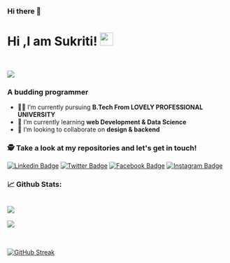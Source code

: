 ### Hi there 👋


# Hi ,I am Sukriti! <img src="https://raw.githubusercontent.com/debdutgoswami/debdutgoswami/master/assets/gifs/Hi.gif" width="30px">
<br>

![](https://komarev.com/ghpvc/?username=sukrit-i&color=blue)<br>

### A budding programmer<br>

- 👨‍🏭 I’m currently pursuing **B.Tech From LOVELY PROFESSIONAL UNIVERSITY** <br>
- 🏫 I’m currently learning **web Development & Data Science** <br>
- 🙌 I’m looking to collaborate on **design & backend** <br>
  


### 🕵 Take a look at my repositories and let's get in touch!<br>


[![Linkedin Badge](https://img.shields.io/badge/-https://www.linkedin.com/in/sukritisonam-pattnaik/-blue?style=flat-square&logo=Linkedin&logoColor=white&link=https://www.linkedin.com/in/https://www.linkedin.com/in/sukritisonam-pattnaik//)](https://www.linkedin.com/in/https://www.linkedin.com/in/sukritisonam-pattnaik//) 
[![Twitter Badge](https://img.shields.io/badge/-@-1ca0f1?style=flat-square&labelColor=1ca0f1&logo=twitter&logoColor=white&link=https://twitter.com/)](https://twitter.com/) 
[![Facebook Badge](https://img.shields.io/badge/--3b5998?style=flat-square&labelColor=3b5998&logo=facebook&logoColor=white&link=https://www.facebook.com/)](https://www.facebook.com/) 
[![Instagram Badge](https://img.shields.io/badge/-@-E4405F?style=flat-square&logo=instagram&logoColor=white&link=https://www.instagram.com/)](https://www.instagram.com/) 


### 📈 Github Stats:


<br>
<a href="https://github.com/sukrit-i">
<img align="center" src="https://github-readme-stats.vercel.app/api?username=sukrit-i&show_icons=true&include_all_commits=true&theme=midnight-purple&count_private=true">
</a>
<br><br>
<a href="https://github.com/remcohalman/github-readme-stats">
<img align="center" src="https://github-readme-stats.anuraghazra1.vercel.app/api/top-langs/?username=sukrit-i&layout=compact&theme=blue-green" />
</a>
<br>
<br><br>

[![GitHub Streak](https://github-readme-streak-stats.herokuapp.com/?user=sukrit-i)](https://git.io/streak-stats)


